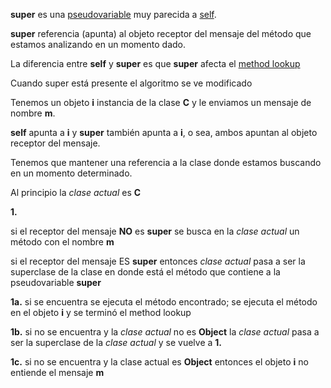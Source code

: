 **super** es una [pseudovariable](pseudovariable.html) muy parecida a [self](self.html).

**super** referencia (apunta) al objeto receptor del mensaje del método que estamos analizando en un momento dado.

La diferencia entre **self** y **super** es que **super** afecta el [ method lookup](paradigma-de-objetos---method-lookup.html)

Cuando super está presente el algoritmo se ve modificado

Tenemos un objeto **i** instancia de la clase **C** y le enviamos un mensaje de nombre **m**.

**self** apunta a **i** y **super** también apunta a **i**, o sea, ambos apuntan al objeto receptor del mensaje.

Tenemos que mantener una referencia a la clase donde estamos buscando en un momento determinado.

Al principio la *clase actual* es **C**

**1.**

si el receptor del mensaje **NO** es **super** se busca en la *clase actual* un método con el nombre **m**

si el receptor del mensaje ES **super** entonces *clase actual* pasa a ser la superclase de la clase en donde está el método que contiene a la pseudovariable **super**

**1a.** si se encuentra se ejecuta el método encontrado; se ejecuta el método en el objeto **i** y se terminó el method lookup

**1b.** si no se encuentra y la *clase actual* no es **Object** la *clase actual* pasa a ser la superclase de la *clase actual* y se vuelve a **1.**

**1c.** si no se encuentra y la clase actual es **Object** entonces el objeto **i** no entiende el mensaje **m**
